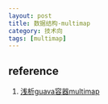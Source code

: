 ```yaml
---
layout: post
title: 数据结构-multimap
category: 技术向
tags: [multimap]
---
```


## reference
1. [浅析guava容器multimap](https://www.jianshu.com/p/e0537d878b6c)
